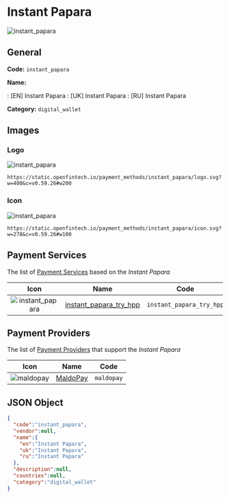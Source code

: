 
# Instant Papara 
![instant_papara](https://static.openfintech.io/payment_methods/instant_papara/logo.svg?w=400&c=v0.59.26#w200)  

## General 
**Code:** `instant_papara` 
 
**Name:** 
 
:	[EN] Instant Papara 
:	[UK] Instant Papara 
:	[RU] Instant Papara 
 
**Category:** `digital_wallet` 
 

## Images 

### Logo 
![instant_papara](https://static.openfintech.io/payment_methods/instant_papara/logo.svg?w=400&c=v0.59.26#w200)  

```
https://static.openfintech.io/payment_methods/instant_papara/logo.svg?w=400&c=v0.59.26#w200
```  

### Icon 
![instant_papara](https://static.openfintech.io/payment_methods/instant_papara/icon.svg?w=278&c=v0.59.26#w100)  

```
https://static.openfintech.io/payment_methods/instant_papara/icon.svg?w=278&c=v0.59.26#w100
```  

## Payment Services 
 
The list of [Payment Services](/payment-services/) based on the _Instant Papara_ 

|Icon|Name|Code| 
|:---:|:---:|:---:| 
|![instant_papara](https://static.openfintech.io/payment_methods/instant_papara/icon.svg?w=278&c=v0.59.26#w100) |[instant_papara_try_hpp](/payment-services/instant_papara_try_hpp/)|`instant_papara_try_hpp`| 
 

## Payment Providers 
 
The list of [Payment Providers](/payment-providers/) that support the _Instant Papara_ 

|Icon|Name|Code| 
|:---:|:---:|:---:| 
|![maldopay](https://static.openfintech.io/payment_providers/maldopay/icon.png?w=278&c=v0.59.26#w100) |[MaldoPay](/payment-providers/maldopay/)|`maldopay`| 
 

## JSON Object 

```json
{
  "code":"instant_papara",
  "vendor":null,
  "name":{
    "en":"Instant Papara",
    "uk":"Instant Papara",
    "ru":"Instant Papara"
  },
  "description":null,
  "countries":null,
  "category":"digital_wallet"
}
```  
